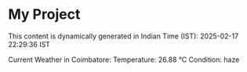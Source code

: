 # My Project

This content is dynamically generated in Indian Time (IST): 2025-02-17 22:29:36 IST


Current Weather in Coimbatore:
Temperature: 26.88 °C
Condition: haze
